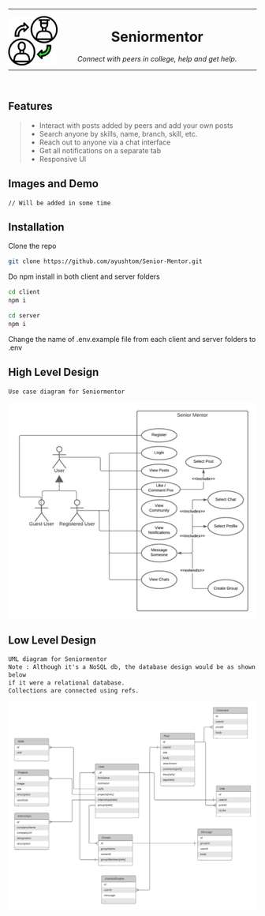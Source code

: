 
---

<img align="left" src="client/src/assets/img/smgif.gif" width="100" height="100" />

<div align="center" > 
<h1><b> Seniormentor </b></h1>  
<i> Connect with peers in college, help and get help. </i>
</div> 
 
---
<br>

Features 
---

> <ul>
> <li> Interact with posts added by peers and add your own posts </li>
> <li> Search anyone by skills, name, branch, skill, etc. </li>
> <li> Reach out to anyone via a chat interface</li>
> <li> Get all notifications on a separate tab </li>
> <li> Responsive UI </li>
> </ul>

Images and Demo
---
```
// Will be added in some time
```

Installation  
--- 
  Clone the repo

  ```bash 
  git clone https://github.com/ayushtom/Senior-Mentor.git
  ```

  Do npm install in both client and server folders

  ```bash 
  cd client 
  npm i 
  ```

  ```bash
  cd server 
  npm i 
  ```
  Change the name of .env.example file from each client and server folders to .env

High Level Design 
---
```
Use case diagram for Seniormentor
```

<img align="center" src="client/src/assets/img/hld.png" />

Low Level Design
---
```
UML diagram for Seniormentor
Note : Although it's a NoSQL db, the database design would be as shown below
if it were a relational database.
Collections are connected using refs. 
```
<img align="center" src="client/src/assets/img/uml.png" />

